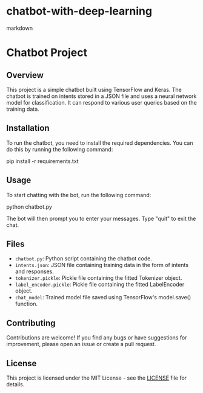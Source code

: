 # chatbot-with-deep-learning
markdown
# Chatbot Project

## Overview
This project is a simple chatbot built using TensorFlow and Keras. The chatbot is trained on intents stored in a JSON file and uses a neural network model for classification. It can respond to various user queries based on the training data.

## Installation
To run the chatbot, you need to install the required dependencies. You can do this by running the following command:


pip install -r requirements.txt


## Usage
To start chatting with the bot, run the following command:


python chatbot.py


The bot will then prompt you to enter your messages. Type "quit" to exit the chat.

## Files
- `chatbot.py`: Python script containing the chatbot code.
- `intents.json`: JSON file containing training data in the form of intents and responses.
- `tokenizer.pickle`: Pickle file containing the fitted Tokenizer object.
- `label_encoder.pickle`: Pickle file containing the fitted LabelEncoder object.
- `chat_model`: Trained model file saved using TensorFlow's model.save() function.

## Contributing
Contributions are welcome! If you find any bugs or have suggestions for improvement, please open an issue or create a pull request.

## License
This project is licensed under the MIT License - see the [LICENSE](LICENSE) file for details.
